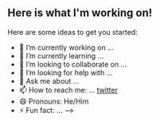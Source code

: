 ## Here is what I'm working on!

Here are some ideas to get you started:

- 🔭 I’m currently working on ...
- 🌱 I’m currently learning ...
- 👯 I’m looking to collaborate on ...
- 🤔 I’m looking for help with ...
- 💬 Ask me about ...
- 📫 How to reach me: ... [twitter](https://twitter.com/Mlmcdanieliv)
- 😄 Pronouns: He/Him
- ⚡ Fun fact: ...
-->
